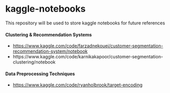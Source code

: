 # kaggle-notebooks
This repository will be used to store kaggle notebooks for future references



#### **Clustering & Recommendation Systems**

<ul>
  <li>
    <a href="https://www.kaggle.com/code/farzadnekouei/customer-segmentation-recommendation-system/notebook" target="_blank">https://www.kaggle.com/code/farzadnekouei/customer-segmentation-recommendation-system/notebook</a>
  </li>
  
  <li>
    https://www.kaggle.com/code/karnikakapoor/customer-segmentation-clustering/notebook
  </li>

  
</ul>



#### **Data Preprocessing Techniques**

<ul>
  <li>
    <a href="https://www.kaggle.com/code/ryanholbrook/target-encoding" target="_blank">https://www.kaggle.com/code/ryanholbrook/target-encoding</a>
  </li>
  
  
</ul>

